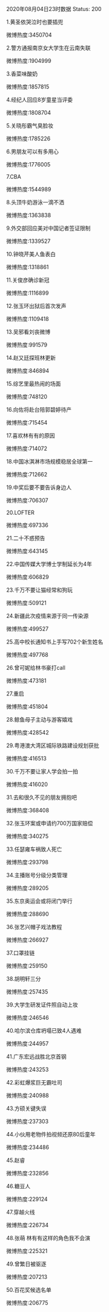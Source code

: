 2020年08月04日23时数据
Status: 200

1.黄圣依哭泣时也要插兜

微博热度:3450704

2.警方通报南京女大学生在云南失联

微博热度:1904999

3.香菜味酸奶

微博热度:1857815

4.经纪人回应8岁童星当评委

微博热度:1808704

5.关晓彤霸气臭脸妆

微博热度:1785226

6.男朋友可以有多用心

微博热度:1776005

7.CBA

微博热度:1544989

8.头顶牛奶游泳一滴不洒

微博热度:1363838

9.外交部回应美对中国记者签证限制

微博热度:1339527

10.钟晓芹美人鱼表白

微博热度:1318861

11.关俊彦确诊新冠

微博热度:1116899

12.张玉环出狱后首次发声

微博热度:1109418

13.吴邪看刘丧微博

微博热度:991579

14.赵又廷探班林更新

微博热度:846894

15.综艺里最热闹的场面

微博热度:748120

16.向佐将赴台陪郭碧婷待产

微博热度:715454

17.喜欢林有有的原因

微博热度:714072

18.中国冰淇淋市场规模稳居全球第一

微博热度:712662

19.中奖后要不要告诉身边人

微博热度:706307

20.LOFTER

微博热度:697336

21.二十不惑预告

微博热度:643145

22.中国传媒大学博士学制延长为4年

微博热度:606829

23.千万不要让猫经常和狗玩

微博热度:509121

24.新疆此次疫情来源于同一传染源

微博热度:499527

25.高中校长通知书上手写702个新生姓名

微博热度:497768

26.曾可妮给林书豪打call

微博热度:473181

27.重启

微博热度:451804

28.鲸鱼母子主动与游客嬉戏

微博热度:428542

29.粤港澳大湾区城际铁路建设规划获批

微博热度:416513

30.千万不要让家人学会拍一拍

微博热度:416020

31.去和很久不见的朋友拥抱吧

微博热度:368408

32.张玉环案或申请约700万国家赔偿

微博热度:340275

33.任瑟雍车祸致人死亡

微博热度:293798

34.主播账号分级分类管理

微博热度:289205

35.东京奥运会或将闭门举行

微博热度:288690

36.张艺兴帽子戏法教程

微博热度:266927

37.口罩挂链

微博热度:259150

38.胡明轩三分

微博热度:257435

39.大学生研发证件照自动上妆

微博热度:246546

40.哈尔滨仓库坍塌已致4人遇难

微博热度:244957

41.广东宏远战胜北京首钢

微博热度:243253

42.彩虹爆浆巨无霸吐司

微博热度:240988

43.方硕关键失误

微博热度:237303

44.小伙用老物件拍视频还原80后童年

微博热度:234486

45.赵睿

微博热度:232856

46.糖豆人

微博热度:229124

47.穿越火线

微博热度:226734

48.张萌 林有有这样的角色我不会演

微博热度:225321

49.曾繁日被驱逐

微博热度:207213

50.百花奖候选名单

微博热度:206775


